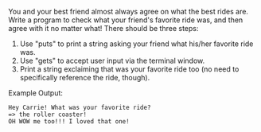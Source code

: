 You and your best friend almost always agree on what the best rides are.
Write a program to check what your friend's favorite ride was, and then
agree with it no matter what! There should be three steps:

1. Use "puts" to print a string asking your friend what his/her favorite ride was.
2. Use "gets" to accept user input via the terminal window.
3. Print a string exclaiming that was your favorite ride too (no need to
   specifically reference the ride, though).

Example Output:

```
Hey Carrie! What was your favorite ride?
=> the roller coaster!
OH WOW me too!!! I loved that one!
```
